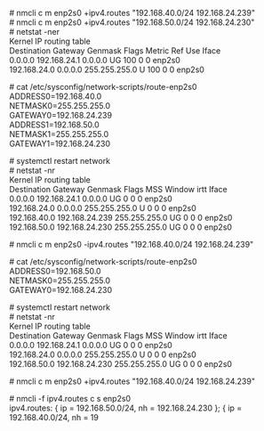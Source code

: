 \# nmcli c m enp2s0 +ipv4.routes "192.168.40.0/24 192.168.24.239"<br>
\# nmcli c m enp2s0 +ipv4.routes "192.168.50.0/24 192.168.24.230"<br>
\# netstat -ner<br>
Kernel IP routing table<br>
Destination     Gateway         Genmask         Flags Metric Ref    Use Iface<br>
0.0.0.0         192.168.24.1    0.0.0.0         UG    100    0        0 enp2s0<br>
192.168.24.0    0.0.0.0         255.255.255.0   U     100    0        0 enp2s0<br>

\# cat /etc/sysconfig/network-scripts/route-enp2s0 <br>
ADDRESS0=192.168.40.0<br>
NETMASK0=255.255.255.0<br>
GATEWAY0=192.168.24.239<br>
ADDRESS1=192.168.50.0<br>
NETMASK1=255.255.255.0<br>
GATEWAY1=192.168.24.230<br>

\# systemctl restart network<br>
\# netstat -nr<br>
Kernel IP routing table<br>
Destination     Gateway         Genmask         Flags   MSS Window  irtt Iface<br>
0.0.0.0         192.168.24.1    0.0.0.0         UG        0 0          0 enp2s0<br>
192.168.24.0    0.0.0.0         255.255.255.0   U         0 0          0 enp2s0<br>
192.168.40.0    192.168.24.239  255.255.255.0   UG        0 0          0 enp2s0<br>
192.168.50.0    192.168.24.230  255.255.255.0   UG        0 0          0 enp2s0<br>

\# nmcli c m enp2s0 -ipv4.routes "192.168.40.0/24 192.168.24.239"<br>

\# cat /etc/sysconfig/network-scripts/route-enp2s0 <br>
ADDRESS0=192.168.50.0<br>
NETMASK0=255.255.255.0<br>
GATEWAY0=192.168.24.230<br>

\# systemctl restart network<br>
\# netstat -nr<br>
Kernel IP routing table<br>
Destination     Gateway         Genmask         Flags   MSS Window  irtt Iface<br>
0.0.0.0         192.168.24.1    0.0.0.0         UG        0 0          0 enp2s0<br>
192.168.24.0    0.0.0.0         255.255.255.0   U         0 0          0 enp2s0<br>
192.168.50.0    192.168.24.230  255.255.255.0   UG        0 0          0 enp2s0<br>


\# nmcli c m enp2s0 +ipv4.routes "192.168.40.0/24 192.168.24.239"<br>

\# nmcli -f ipv4.routes c s enp2s0<br>
ipv4.routes:                            { ip = 192.168.50.0/24, nh = 192.168.24.230 }; { ip = 192.168.40.0/24, nh = 19<br>
